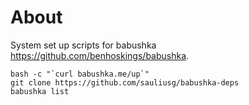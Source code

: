 # About

System set up scripts for babushka https://github.com/benhoskings/babushka.

    bash -c "`curl babushka.me/up`"
    git clone https://github.com/sauliusg/babushka-deps
    babushka list
